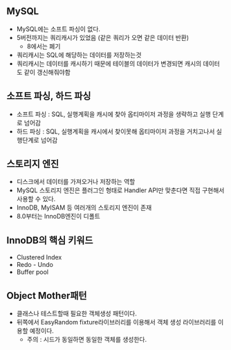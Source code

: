 ## MySQL
+ MySQL에는 소프트 파싱이 없다.
+ 5버전까지는 쿼리캐시가 있었음 (같은 쿼리가 오면 같은 데이터 반환)
  - 8에서는 폐기
+ 쿼리캐시는 SQL에 해당하는 데이터를 저장하는것
+ 쿼리캐시는 데이터를 캐시하기 때문에 테이블의 데이터가 변경되면 캐시의 데이터도 같이 갱신해줘야함 

## 소프트 파싱, 하드 파싱
+ 소프트 파싱 : SQL, 실행계획을 캐시에 찾아 옵티마이저 과정을 생략하고 실행 단계로 넘어감
+ 하드 파싱 : SQL, 실행계획을 캐시에서 찾이못해 옵티마이저 과정을 거치고나서 실행단계로 넘어감

## 스토리지 엔진
+ 디스크에서 데이터를 가져오거나 저장하는 역할
+ MySQL 스토리지 엔진은 플러그인 형태로 Handler API만 맞춘다면 직접 구현해서 사용할 수 있다.
+ InnoDB, MyISAM 등 여러개의 스토리지 엔진이 존재
+ 8.0부터는 InnoDB엔진이 디폴트

## InnoDB의 핵심 키워드
+ Clustered Index
+ Redo - Undo
+ Buffer pool

## Object Mother패턴
+ 클래스나 테스트할때 필요한 객체생성 패턴이다.
+ 뒤쪽에서 EasyRandom fixture라이브러리를 이용해서 객체 생성 라이브러리를 이용할 예정이다.
  - 주의 : 시드가 동일하면 동일한 객체를 생성한다.
  
